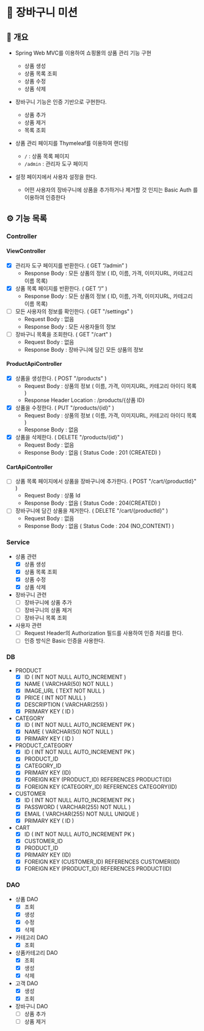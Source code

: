 # 🛒 장바구니 미션

## 📝 개요

- Spring Web MVC를 이용하여 쇼핑몰의 상품 관리 기능 구현
    - 상품 생성
    - 상품 목록 조회
    - 상품 수정
    - 상품 삭제

- 장바구니 기능은 인증 기반으로 구현한다.
    - 상품 추가
    - 상품 제거
    - 목록 조회

- 상품 관리 페이지를 Thymeleaf를 이용하여 랜더링
    - `/` : 상품 목록 페이지
    - `/admin` : 관리자 도구 페이지

- 설정 페이지에서 사용자 설정을 한다.
    - 어떤 사용자의 장바구니에 상품을 추가하거나 제거할 것 인지는 Basic Auth 를 이용하여 인증한다

## ⚙️ 기능 목록

### Controller

#### ViewController

- [x]  관리자 도구 페이지를 반환한다. ( GET “/admin” )
    - Response Body : 모든 상품의 정보 ( ID, 이름, 가격, 이미지URL, 카테고리 이름 목록)
- [x]  상품 목록 페이지를 반환한다. ( GET “/” )
    - Response Body : 모든 상품의 정보 ( ID, 이름, 가격, 이미지URL, 카테고리 이름 목록)
- [ ] 모든 사용자의 정보를 확인한다. ( GET "/settings" )
    - Request Body : 없음
    - Response Body : 모든 사용자들의 정보
- [ ] 장바구니 목록을 조회한다. ( GET "/cart" )
    - Request Body : 없음
    - Response Body : 장바구니에 담긴 모든 상품의 정보

#### ProductApiController

- [x]  상품을 생성한다. ( POST "/products" )
    - Request Body :  상품의 정보 ( 이름, 가격, 이미지URL, 카테고리 아이디 목록 )
    - Response Header Location  : /products/{상품 ID}
- [x]  상품을 수정한다. ( PUT "/products/{id}" )
    - Request Body  : 상품의 정보 ( 이름, 가격, 이미지URL, 카테고리 아이디 목록 )
    - Response Body : 없음
- [x]  상품을 삭제한다. ( DELETE "/products/{id}" )
    - Request Body  : 없음
    - Response Body : 없음 ( Status Code : 201 (CREATED) )

#### CartApiController

- [ ] 상품 목록 페이지에서 상품을 장바구니에 추가한다. ( POST "/cart/{productId}" )
    - Request Body : 상품 Id
    - Response Body : 없음 ( Status Code : 204(CREATED) )
- [ ] 장바구니에 담긴 상품을 제거한다. ( DELETE "/cart/{productId}" )
    - Request Body : 없음
    - Response Body : 없음 ( Status Code : 204 (NO_CONTENT) )

### Service

- 상품 관련
    - [x]  상품 생성
    - [x]  상품 목록 조회
    - [x]  상품 수정
    - [x]  상품 삭제

- 장바구니 관련
    - [ ] 장바구니에 상품 추가
    - [ ] 장바구니의 상품 제거
    - [ ] 장바구니 목록 조회

- 사용자 관련
    - [ ] Request Header의 Authorization 필드를 사용하여 인증 처리를 한다.
    - [ ] 인증 방식은 Basic 인증을 사용한다.

### DB

- PRODUCT
    - [x]  ID  ( INT NOT NULL AUTO_INCREMENT )
    - [x]  NAME ( VARCHAR(50) NOT NULL )
    - [x]  IMAGE_URL ( TEXT NOT NULL )
    - [x]  PRICE ( INT NOT NULL )
    - [x]  DESCRIPTION ( VARCHAR(255) )
    - [x]  PRIMARY KEY ( ID )

- CATEGORY
    - [x]  ID  ( INT NOT NULL AUTO_INCREMENT PK )
    - [x]  NAME ( VARCHAR(50) NOT NULL )
    - [x]  PRIMARY KEY ( ID )

- PRODUCT_CATEGORY
    - [x]  ID  ( INT NOT NULL AUTO_INCREMENT PK )
    - [x]  PRODUCT_ID
    - [x]  CATEGORY_ID
    - [x]  PRIMARY KEY (ID)
    - [x]  FOREIGN KEY (PRODUCT_ID) REFERENCES PRODUCT(ID)
    - [x]  FOREIGN KEY (CATEGORY_ID) REFERENCES CATEGORY(ID)

- CUSTOMER
    - [x]  ID  ( INT NOT NULL AUTO_INCREMENT PK )
    - [x]  PASSWORD ( VARCHAR(255) NOT NULL )
    - [x]  EMAIL ( VARCHAR(255) NOT NULL UNIQUE )
    - [x]  PRIMARY KEY ( ID )

- CART
    - [x]  ID  ( INT NOT NULL AUTO_INCREMENT PK )
    - [x]  CUSTOMER_ID
    - [x]  PRODUCT_ID
    - [x]  PRIMARY KEY (ID)
    - [x]  FOREIGN KEY (CUSTOMER_ID) REFERENCES CUSTOMER(ID)
    - [x]  FOREIGN KEY (PRODUCT_ID) REFERENCES PRODUCT(ID)

### DAO

- 상품 DAO
    - [x]  조회
    - [x]  생성
    - [x]  수정
    - [x]  삭제
- 카테고리 DAO
    - [x]  조회
- 상품카테고리 DAO
    - [x]  조회
    - [x]  생성
    - [x]  삭제
- 고객 DAO
    - [x] 생성
    - [x] 조회
- 장바구니 DAO
    - [ ] 상품 추가
    - [ ] 상품 제거
